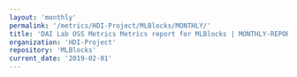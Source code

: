 ```yaml
---
layout: 'monthly'
permalink: '/metrics/HDI-Project/MLBlocks/MONTHLY/'
title: 'DAI Lab OSS Metrics Metrics report for MLBlocks | MONTHLY-REPORT-2019-02-01'
organization: 'HDI-Project'
repository: 'MLBlocks'
current_date: '2019-02-01'
---
```

